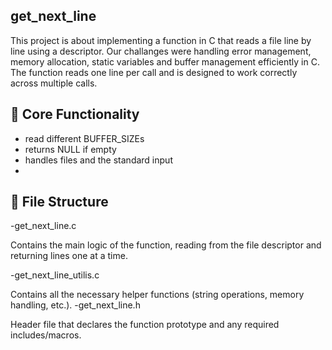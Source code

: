 ## get_next_line
This project is about implementing a function in C that reads a file line by line using a descriptor.
Our challanges were handling error management, memory allocation, static variables and buffer management efficiently in C.
The function reads one line per call and is designed to work correctly across multiple calls.

## 🧠 Core Functionality

- read different BUFFER_SIZEs
- returns NULL if empty
- handles files and the standard input
- 
## 📁 File Structure
-get_next_line.c

 Contains the main logic of the function, reading from the file descriptor and returning lines one at a time.

-get_next_line_utilis.c

  Contains all the necessary helper functions (string operations, memory handling, etc.).
-get_next_line.h

  Header file that declares the function prototype and any required includes/macros.
